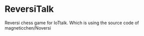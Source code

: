 # ReversiTalk
Reversi chess game for IoTtalk. Which is using the source code of magneticchen/Noversi
